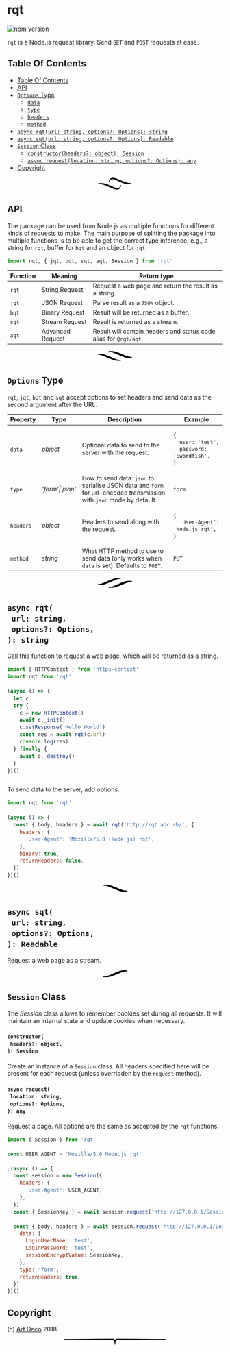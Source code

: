 # rqt

[![npm version](https://badge.fury.io/js/rqt.svg)](https://npmjs.org/package/rqt)

`rqt` is a Node.js request library. Send `GET` and `POST` requests at ease.

## Table Of Contents

- [Table Of Contents](#table-of-contents)
- [API](#api)
- [`Options` Type](#options-type)
  * [<code>data</code>](#data)
  * [<code>type</code>](#type)
  * [<code>headers</code>](#headers)
  * [<code>method</code>](#method)
- [`async rqt(url: string, options?: Options): string`](#async-rqturl-stringoptions-options-string)
- [`async sqt(url: string, options?: Options): Readable`](#async-sqturl-stringoptions-options-readable)
- [`Session` Class](#session-class)
    * [`constructor(headers?: object): Session`](#constructorheaders-object-session)
    * [`async request(location: string, options?: Options): any`](#async-requestlocation-stringoptions-options-any)
- [Copyright](#copyright)

<p align="center"><a href="#table-of-contents"><img src=".documentary/section-breaks/0.svg?sanitize=true"></a></p>

## API

The package can be used from Node.js as multiple functions for different kinds of requests to make. The main purpose of splitting the package into multiple functions is to be able to get the correct type inference, e.g., a string for `rqt`, buffer for `bqt` and an object for `jqt`.

```js
import rqt, { jqt, bqt, sqt, aqt, Session } from 'rqt'
```

| Function |     Meaning      |                            Return type                             |
| -------- | ---------------- | ------------------------------------------------------------------ |
| `rqt` | String Request   | Request a web page and return the result as a string.              |
| `jqt` | JSON Request     | Parse result as a `JSON` object.   |
| `bqt` | Binary Request   | Result will be returned as a buffer.                               |
| `sqt` | Stream Request   | Result is returned as a stream.                                    |
| `aqt` | Advanced Request | Result will contain headers and status code, alias for `@rqt/aqt`. |

<p align="center"><a href="#table-of-contents"><img src=".documentary/section-breaks/1.svg?sanitize=true"></a></p>

## `Options` Type

`rqt`, `jqt`, `bqt` and `sqt` accept options to set headers and send data as the second argument after the URL.

<table>
 <thead>
  <tr>
   <th>Property</th>
   <th>Type</th>
   <th>Description</th>
   <th>Example</th>
  </tr>
 </thead>
 <tbody>
  <tr>
   <td><a name="data"><code>data</code></a></td>
   <td><em>object</em></td>
   <td>Optional data to send to the server with the request.</td>
   <td>

```
{
  user: 'test',
  password: 'Swordfish',
}
```
</td>
  </tr>
  <tr>
   <td><a name="type"><code>type</code></a></td>
   <td><em>'form'|'json'</em></td>
   <td>How to send data: <code>json</code> to serialise JSON data and <code>form</code> for url-encoded transmission with <code>json</code> mode by default.</td>
   <td><code>form</code></td>
  </tr>
  <tr>
   <td><a name="headers"><code>headers</code></a></td>
   <td><em>object</em></td>
   <td>Headers to send along with the request.</td>
   <td>

```
{
  'User-Agent': 'Node.js rqt',
}
```
</td>
  </tr>
  <tr>
   <td><a name="method"><code>method</code></a></td>
   <td><em>string</em></td>
   <td>What HTTP method to use to send data (only works when <code>data</code> is set). Defaults to <code>POST</code>.</td>
   <td><code>PUT</code></td>
  </tr>
 </tbody>
</table>


<p align="center"><a href="#table-of-contents"><img src=".documentary/section-breaks/2.svg?sanitize=true"></a></p>

## `async rqt(`<br/>&nbsp;&nbsp;`url: string,`<br/>&nbsp;&nbsp;`options?: Options,`<br/>`): string`

Call this function to request a web page, which will be returned as a string.

```js
import { HTTPContext } from 'https-context'
import rqt from 'rqt'

(async () => {
  let c
  try {
    c = new HTTPContext()
    await c._init()
    c.setResponse('Hello World')
    const res = await rqt(c.url)
    console.log(res)
  } finally {
    await c._destroy()
  }
})()
```
```

```

To send data to the server, add options.

```js
import rqt from 'rqt'

(async () => {
  const { body, headers } = await rqt('http://rqt.adc.sh/', {
    headers: {
      'User-Agent': 'Mozilla/5.0 (Node.js) rqt',
    },
    binary: true,
    returnHeaders: false,
  })
})()
```

<p align="center"><a href="#table-of-contents"><img src=".documentary/section-breaks/3.svg?sanitize=true"></a></p>

## `async sqt(`<br/>&nbsp;&nbsp;`url: string,`<br/>&nbsp;&nbsp;`options?: Options,`<br/>`): Readable`

Request a web page as a stream.
<p align="center"><a href="#table-of-contents"><img src=".documentary/section-breaks/4.svg?sanitize=true"></a></p>

## `Session` Class

The _Session_ class allows to remember cookies set during all requests. It will maintain an internal state and update cookies when necessary.

#### `constructor(`<br/>&nbsp;&nbsp;`headers?: object,`<br/>`): Session`

Create an instance of a `Session` class. All headers specified here will be present for each request (unless overridden by the `request` method).

#### `async request(`<br/>&nbsp;&nbsp;`location: string,`<br/>&nbsp;&nbsp;`options?: Options,`<br/>`): any`

Request a page. All options are the same as accepted by the `rqt` functions.

```js
import { Session } from 'rqt'

const USER_AGENT = 'Mozilla/5.0 Node.js rqt'

;(async () => {
  const session = new Session({
    headers: {
      'User-Agent': USER_AGENT,
    },
  })
  const { SessionKey } = await session.request('http://127.0.0.1/Session.ashx')

  const { body, headers } = await session.request('http://127.0.0.1/Login.aspx', {
    data: {
      LoginUserName: 'test',
      LoginPassword: 'test',
      sessionEncryptValue: SessionKey,
    },
    type: 'form',
    returnHeaders: true,
  })
})()
```

## Copyright

(c) [Art Deco](https://artdeco.bz) 2018

<p align="center"><a href="#table-of-contents"><img src=".documentary/section-breaks/-1.svg?sanitize=true"></a></p>